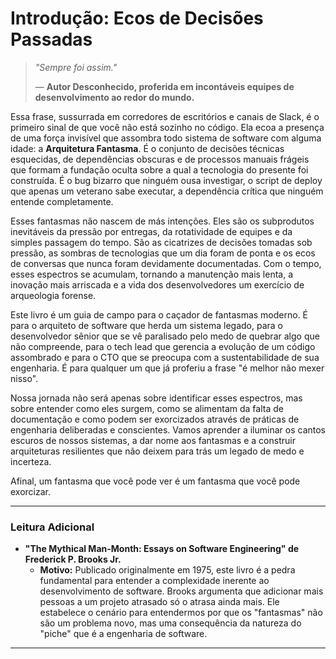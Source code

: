 # Introdução: Ecos de Decisões Passadas

> *"Sempre foi assim."*
>
> — **Autor Desconhecido, proferida em incontáveis equipes de desenvolvimento ao redor do mundo.**

Essa frase, sussurrada em corredores de escritórios e canais de Slack, é o primeiro sinal de que você não está sozinho no código. Ela ecoa a presença de uma força invisível que assombra todo sistema de software com alguma idade: a **Arquitetura Fantasma**. É o conjunto de decisões técnicas esquecidas, de dependências obscuras e de processos manuais frágeis que formam a fundação oculta sobre a qual a tecnologia do presente foi construída. É o bug bizarro que ninguém ousa investigar, o script de deploy que apenas um veterano sabe executar, a dependência crítica que ninguém entende completamente.

Esses fantasmas não nascem de más intenções. Eles são os subprodutos inevitáveis da pressão por entregas, da rotatividade de equipes e da simples passagem do tempo. São as cicatrizes de decisões tomadas sob pressão, as sombras de tecnologias que um dia foram de ponta e os ecos de conversas que nunca foram devidamente documentadas. Com o tempo, esses espectros se acumulam, tornando a manutenção mais lenta, a inovação mais arriscada e a vida dos desenvolvedores um exercício de arqueologia forense.

Este livro é um guia de campo para o caçador de fantasmas moderno. É para o arquiteto de software que herda um sistema legado, para o desenvolvedor sênior que se vê paralisado pelo medo de quebrar algo que não compreende, para o tech lead que gerencia a evolução de um código assombrado e para o CTO que se preocupa com a sustentabilidade de sua engenharia. É para qualquer um que já proferiu a frase "é melhor não mexer nisso".

Nossa jornada não será apenas sobre identificar esses espectros, mas sobre entender como eles surgem, como se alimentam da falta de documentação e como podem ser exorcizados através de práticas de engenharia deliberadas e conscientes. Vamos aprender a iluminar os cantos escuros de nossos sistemas, a dar nome aos fantasmas e a construir arquiteturas resilientes que não deixem para trás um legado de medo e incerteza.

Afinal, um fantasma que você pode ver é um fantasma que você pode exorcizar.

---

### Leitura Adicional

-   **"The Mythical Man-Month: Essays on Software Engineering" de Frederick P. Brooks Jr.**
    -   **Motivo:** Publicado originalmente em 1975, este livro é a pedra fundamental para entender a complexidade inerente ao desenvolvimento de software. Brooks argumenta que adicionar mais pessoas a um projeto atrasado só o atrasa ainda mais. Ele estabelece o cenário para entendermos por que os "fantasmas" não são um problema novo, mas uma consequência da natureza do "piche" que é a engenharia de software.

---
